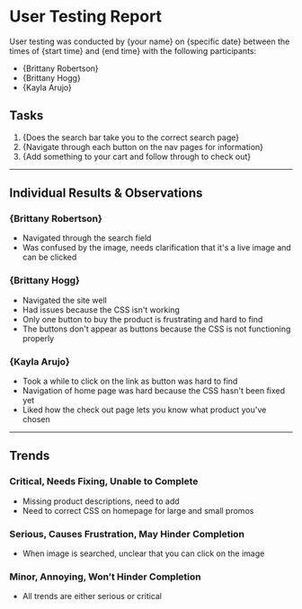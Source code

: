 # User Testing Report

User testing was conducted by {your name} on {specific date} between the times of {start time} and {end time} with the following participants:

- {Brittany Robertson}
- {Brittany Hogg}
- {Kayla Arujo}

## Tasks

1. {Does the search bar take you to the correct search page}
2. {Navigate through each button on the nav pages for information}
3. {Add something to your cart and follow through to check out}

---

## Individual Results & Observations

### {Brittany Robertson}

- Navigated through the search field
- Was confused by the image, needs clarification that it's a live image and can be clicked

### {Brittany Hogg}

- Navigated the site well
- Had issues because the CSS isn't working
- Only one button to buy the product is frustrating and hard to find
- The buttons don't appear as buttons because the CSS is not functioning properly

### {Kayla Arujo}

- Took a while to click on the link as button was hard to find
- Navigation of home page was hard because the CSS hasn't been fixed yet
- Liked how the check out page lets you know what product you've chosen

---

## Trends

### Critical, Needs Fixing, Unable to Complete

- Missing product descriptions, need to add
- Need to correct CSS on homepage for large and small promos

### Serious, Causes Frustration, May Hinder Completion

- When image is searched, unclear that you can click on the image

### Minor, Annoying, Won’t Hinder Completion

- All trends are either serious or critical
